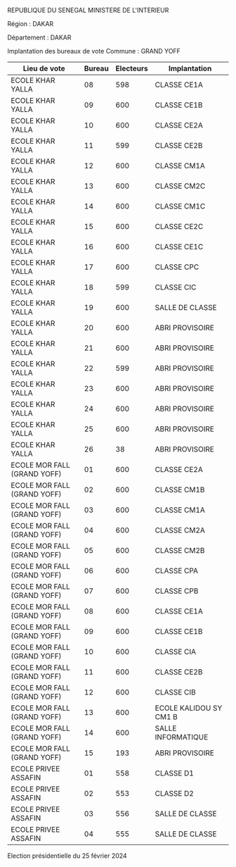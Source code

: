 REPUBLIQUE DU SENEGAL MINISTERE DE L'INTERIEUR

Région : DAKAR

Département : DAKAR

Implantation des bureaux de vote Commune : GRAND YOFF

| Lieu de vote | Bureau | Electeurs | Implantation |
| - | - | - | - |
| ECOLE KHAR YALLA | 08 | 598 | CLASSE CE1A |
| ECOLE KHAR YALLA | 09 | 600 | CLASSE CE1B |
| ECOLE KHAR YALLA | 10 | 600 | CLASSE CE2A |
| ECOLE KHAR YALLA | 11 | 599 | CLASSE CE2B |
| ECOLE KHAR YALLA | 12 | 600 | CLASSE CM1A |
| ECOLE KHAR YALLA | 13 | 600 | CLASSE CM2C |
| ECOLE KHAR YALLA | 14 | 600 | CLASSE CM1C |
| ECOLE KHAR YALLA | 15 | 600 | CLASSE CE2C |
| ECOLE KHAR YALLA | 16 | 600 | CLASSE CE1C |
| ECOLE KHAR YALLA | 17 | 600 | CLASSE CPC |
| ECOLE KHAR YALLA | 18 | 599 | CLASSE CIC |
| ECOLE KHAR YALLA | 19 | 600 | SALLE DE CLASSE |
| ECOLE KHAR YALLA | 20 | 600 | ABRI PROVISOIRE |
| ECOLE KHAR YALLA | 21 | 600 | ABRI PROVISOIRE |
| ECOLE KHAR YALLA | 22 | 599 | ABRI PROVISOIRE |
| ECOLE KHAR YALLA | 23 | 600 | ABRI PROVISOIRE |
| ECOLE KHAR YALLA | 24 | 600 | ABRI PROVISOIRE |
| ECOLE KHAR YALLA | 25 | 600 | ABRI PROVISOIRE |
| ECOLE KHAR YALLA | 26 | 38 | ABRI PROVISOIRE |
| ECOLE MOR FALL (GRAND YOFF) | 01 | 600 | CLASSE CE2A |
| ECOLE MOR FALL (GRAND YOFF) | 02 | 600 | CLASSE CM1B |
| ECOLE MOR FALL (GRAND YOFF) | 03 | 600 | CLASSE CM1A |
| ECOLE MOR FALL (GRAND YOFF) | 04 | 600 | CLASSE CM2A |
| ECOLE MOR FALL (GRAND YOFF) | 05 | 600 | CLASSE CM2B |
| ECOLE MOR FALL (GRAND YOFF) | 06 | 600 | CLASSE CPA |
| ECOLE MOR FALL (GRAND YOFF) | 07 | 600 | CLASSE CPB |
| ECOLE MOR FALL (GRAND YOFF) | 08 | 600 | CLASSE CE1A |
| ECOLE MOR FALL (GRAND YOFF) | 09 | 600 | CLASSE CE1B |
| ECOLE MOR FALL (GRAND YOFF) | 10 | 600 | CLASSE CIA |
| ECOLE MOR FALL (GRAND YOFF) | 11 | 600 | CLASSE CE2B |
| ECOLE MOR FALL (GRAND YOFF) | 12 | 600 | CLASSE CIB |
| ECOLE MOR FALL (GRAND YOFF) | 13 | 600 | ECOLE KALIDOU SY CM1 B |
| ECOLE MOR FALL (GRAND YOFF) | 14 | 600 | SALLE INFORMATIQUE |
| ECOLE MOR FALL (GRAND YOFF) | 15 | 193 | ABRI PROVISOIRE |
| ECOLE PRIVEE ASSAFIN | 01 | 558 | CLASSE D1 |
| ECOLE PRIVEE ASSAFIN | 02 | 553 | CLASSE D2 |
| ECOLE PRIVEE ASSAFIN | 03 | 556 | SALLE DE CLASSE |
| ECOLE PRIVEE ASSAFIN | 04 | 555 | SALLE DE CLASSE |

<!-- PageNumber="14/43" -->

Election présidentielle du 25 février 2024
